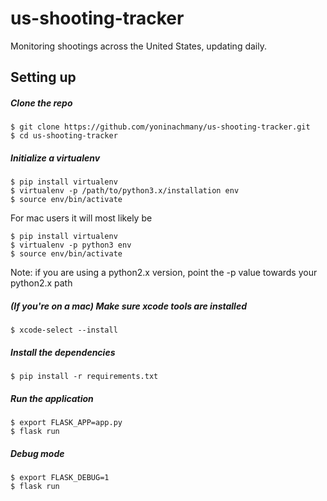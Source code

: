# us-shooting-tracker
Monitoring shootings across the United States, updating daily.

## Setting up

##### Clone the repo

```
$ git clone https://github.com/yoninachmany/us-shooting-tracker.git
$ cd us-shooting-tracker
```

##### Initialize a virtualenv

```
$ pip install virtualenv
$ virtualenv -p /path/to/python3.x/installation env
$ source env/bin/activate
```

For mac users it will most likely be
```
$ pip install virtualenv
$ virtualenv -p python3 env
$ source env/bin/activate
```
Note: if you are using a python2.x version, point the -p value towards your python2.x path

##### (If you're on a mac) Make sure xcode tools are installed

```
$ xcode-select --install
```

##### Install the dependencies

```
$ pip install -r requirements.txt
```

##### Run the application

```
$ export FLASK_APP=app.py
$ flask run
```

##### Debug mode

```
$ export FLASK_DEBUG=1
$ flask run
```
